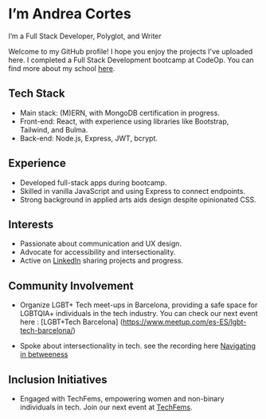 # I’m Andrea Cortes 

I’m a Full Stack Developer, Polyglot, and Writer 

Welcome to my GitHub profile! I hope you enjoy the projects I've uploaded here. I completed a Full Stack Development bootcamp at CodeOp. You can find more about my school [here]([link_to_school](https://codeop.tech/)).

## Tech Stack
- Main stack: (M)ERN, with MongoDB certification in progress.
- Front-end: React, with experience using libraries like Bootstrap, Tailwind, and Bulma.
- Back-end: Node.js, Express, JWT, bcrypt.

## Experience
- Developed full-stack apps during bootcamp.
- Skilled in vanilla JavaScript and using Express to connect endpoints.
- Strong background in applied arts aids design despite opinionated CSS.

## Interests
- Passionate about communication and UX design.
- Advocate for accessibility and intersectionality.
- Active on [LinkedIn]([link_to_linkedin](https://www.linkedin.com/in/acu-andrea-cortes/)) sharing projects and progress.

## Community Involvement

- Organize LGBT+ Tech meet-ups in Barcelona, providing a safe space for LGBTQIA+ individuals in the tech industry.
  You can check our next event here : [LGBT+Tech Barcelona] (https://www.meetup.com/es-ES/lgbt-tech-barcelona/)

  
- Spoke about intersectionality in tech. see the recording here [Navigating in betweeness](https://www.youtube.com/watch?v=2KQiJcu99z4&ab_channel=AndreaCort%C3%A9s)

## Inclusion Initiatives
- Engaged with TechFems, empowering women and non-binary individuals in tech. Join our next event at [TechFems](https://techfems.org/).
